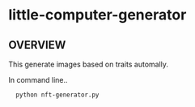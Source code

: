# little-computer-generator

## OVERVIEW
This generate images based on traits automally.

In command line..
```bash
  python nft-generator.py
````

